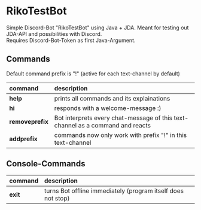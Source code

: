 # RikoTestBot
Simple Discord-Bot "RikoTestBot" using Java + JDA. Meant for testing out JDA-API and possibilities with Discord.\
Requires Discord-Bot-Token as first Java-Argument.

## Commands
Default command prefix is "!" (active for each text-channel by default)

| command | description |
| :------ | :---------- |
| **help** | prints all commands and its explainations |
| **hi** | responds with a welcome-message :) |
| **removeprefix** | Bot interprets every chat-message of this text-channel as a command and reacts |
| **addprefix** | commands now only work with prefix "!" in this text-channel |

## Console-Commands
| command | description |
| :------ | :---------- |
| **exit** | turns Bot offline immediately (program itself does not stop) |
